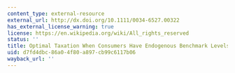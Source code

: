 ```yaml
---
content_type: external-resource
external_url: http://dx.doi.org/10.1111/0034-6527.00322
has_external_license_warning: true
license: https://en.wikipedia.org/wiki/All_rights_reserved
status: ''
title: Optimal Taxation When Consumers Have Endogenous Benchmark Levels of Consumption
uid: d7fd4dbc-86a0-4f80-a897-cb99c6117b06
wayback_url: ''
---
```

